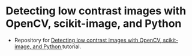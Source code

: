 # Detecting low contrast images with OpenCV, scikit-image, and Python
- Repository for [Detecting low contrast images with OpenCV, scikit-image, and Python
](https://www.pyimagesearch.com/2021/01/25/detecting-low-contrast-images-with-opencv-scikit-image-and-python/https://www.pyimagesearch.com/2021/01/25/detecting-low-contrast-images-with-opencv-scikit-image-and-python/) tutorial.
